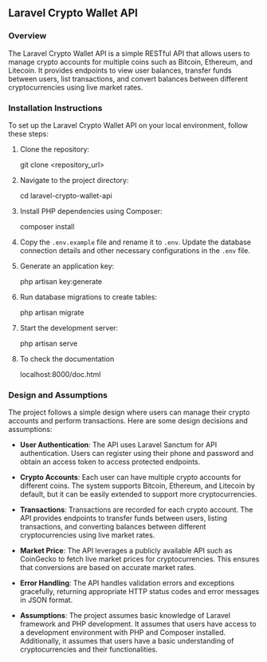 ## Laravel Crypto Wallet API

### Overview
The Laravel Crypto Wallet API is a simple RESTful API that allows users to manage crypto accounts for multiple coins such as Bitcoin, Ethereum, and Litecoin. It provides endpoints to view user balances, transfer funds between users, list transactions, and convert balances between different cryptocurrencies using live market rates.

### Installation Instructions
To set up the Laravel Crypto Wallet API on your local environment, follow these steps:

1. Clone the repository:
    
    git clone <repository_url>
    

2. Navigate to the project directory:
    
    cd laravel-crypto-wallet-api
    

3. Install PHP dependencies using Composer:
    
    composer install
    

4. Copy the `.env.example` file and rename it to `.env`. Update the database connection details and other necessary configurations in the `.env` file.

5. Generate an application key:
    
    php artisan key:generate
    

6. Run database migrations to create tables:
    
    php artisan migrate
    

7. Start the development server:
    
    php artisan serve


8. To check the documentation    
     
    localhost:8000/doc.html

### Design and Assumptions
The project follows a simple design where users can manage their crypto accounts and perform transactions. Here are some design decisions and assumptions:

- **User Authentication**: The API uses Laravel Sanctum for API authentication. Users can register using their phone and password and obtain an access token to access protected endpoints.

- **Crypto Accounts**: Each user can have multiple crypto accounts for different coins. The system supports Bitcoin, Ethereum, and Litecoin by default, but it can be easily extended to support more cryptocurrencies.

- **Transactions**: Transactions are recorded for each crypto account. The API provides endpoints to transfer funds between users, listing transactions, and converting balances between different cryptocurrencies using live market rates.

- **Market Price**: The API leverages a publicly available API such as CoinGecko to fetch live market prices for cryptocurrencies. This ensures that conversions are based on accurate market rates.

- **Error Handling**: The API handles validation errors and exceptions gracefully, returning appropriate HTTP status codes and error messages in JSON format.

- **Assumptions**: The project assumes basic knowledge of Laravel framework and PHP development. It assumes that users have access to a development environment with PHP and Composer installed. Additionally, it assumes that users have a basic understanding of cryptocurrencies and their functionalities.